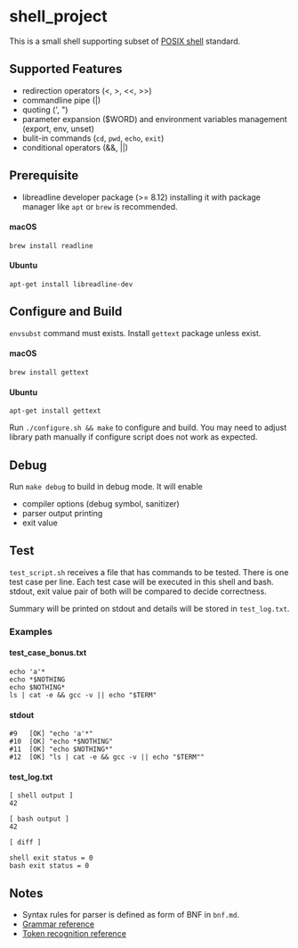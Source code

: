 # shell_project

This is a small shell supporting subset of [POSIX shell](https://pubs.opengroup.org/onlinepubs/9799919799/utilities/V3_chap02.html#tag_19) standard.

## Supported Features
- redirection operators (<, >, <<, >>)
- commandline pipe (|)
- quoting (', ")
- parameter expansion ($WORD) and environment variables management (export, env, unset)
- bulit-in commands (`cd`, `pwd`, `echo`, `exit`)
- conditional operators (&&, ||)


## Prerequisite
- libreadline developer package (>= 8.12)
installing it with package manager like `apt` or `brew` is recommended.

#### macOS
`brew install readline`

#### Ubuntu
`apt-get install libreadline-dev`

## Configure and Build
`envsubst` command must exists. Install `gettext` package unless exist.

#### macOS
`brew install gettext`

#### Ubuntu
`apt-get install gettext`

Run `./configure.sh && make` to configure and build.
You may need to adjust library path manually if configure script does not work as expected.


## Debug
Run `make debug` to build in debug mode. It will enable
- compiler options (debug symbol, sanitizer)
- parser output printing
- exit value


## Test
`test_script.sh` receives a file that has commands to be tested. There is one test case per line. Each test case will be executed in this shell and bash. stdout, exit value pair of both will be compared to decide correctness.


Summary will be printed on stdout and details will be stored in `test_log.txt`.
### Examples

#### test_case_bonus.txt
```
echo 'a'*
echo *$NOTHING
echo $NOTHING*
ls | cat -e && gcc -v || echo "$TERM"
```

#### stdout
```
#9   [OK] "echo 'a'*"
#10  [OK] "echo *$NOTHING"
#11  [OK] "echo $NOTHING*"
#12  [OK] "ls | cat -e && gcc -v || echo "$TERM""
```

#### test_log.txt
```
[ shell output ]
42

[ bash output ]
42

[ diff ]

shell exit status = 0
bash exit status = 0
```


## Notes
- Syntax rules for parser is defined as form of BNF in `bnf.md`.
- [Grammar reference](https://pubs.opengroup.org/onlinepubs/9799919799/utilities/V3_chap02.html#tag_19_10)
- [Token recognition reference](https://pubs.opengroup.org/onlinepubs/9799919799/utilities/V3_chap02.html#tag_19_03)
